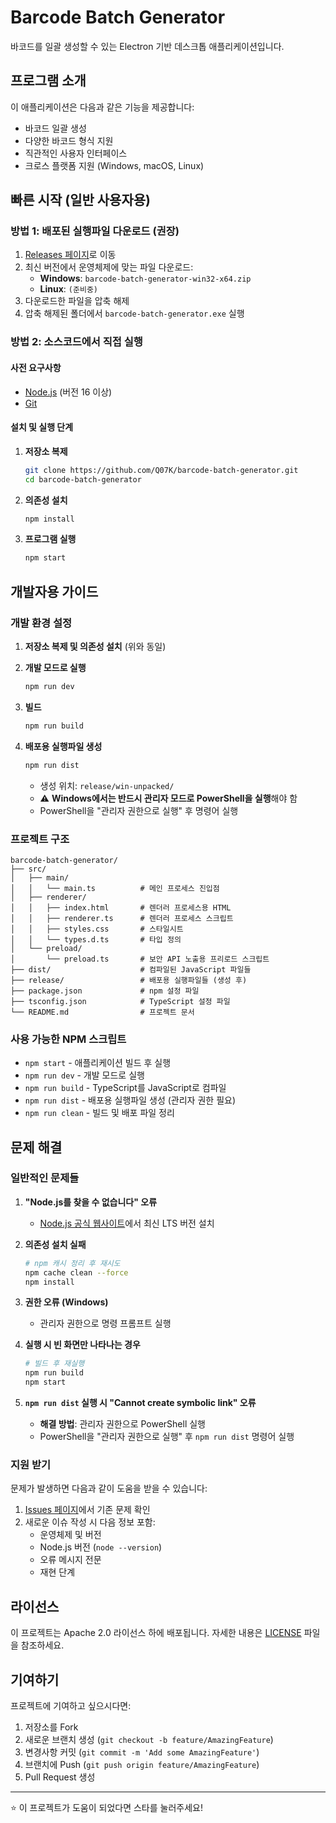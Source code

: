 # Barcode Batch Generator

바코드를 일괄 생성할 수 있는 Electron 기반 데스크톱 애플리케이션입니다.

## 프로그램 소개

이 애플리케이션은 다음과 같은 기능을 제공합니다:
- 바코드 일괄 생성
- 다양한 바코드 형식 지원
- 직관적인 사용자 인터페이스
- 크로스 플랫폼 지원 (Windows, macOS, Linux)

## 빠른 시작 (일반 사용자용)

### 방법 1: 배포된 실행파일 다운로드 (권장)

1. [Releases 페이지](https://github.com/Q07K/barcode-batch-generator/releases)로 이동
2. 최신 버전에서 운영체제에 맞는 파일 다운로드:
   - **Windows**: `barcode-batch-generator-win32-x64.zip`
   - **Linux**: `(준비중)`
3. 다운로드한 파일을 압축 해제
4. 압축 해제된 폴더에서 `barcode-batch-generator.exe` 실행

### 방법 2: 소스코드에서 직접 실행

#### 사전 요구사항
- [Node.js](https://nodejs.org/) (버전 16 이상)
- [Git](https://git-scm.com/)

#### 설치 및 실행 단계

1. **저장소 복제**
   ```bash
   git clone https://github.com/Q07K/barcode-batch-generator.git
   cd barcode-batch-generator
   ```

2. **의존성 설치**
   ```bash
   npm install
   ```

3. **프로그램 실행**
   ```bash
   npm start
   ```

## 개발자용 가이드

### 개발 환경 설정

1. **저장소 복제 및 의존성 설치** (위와 동일)

2. **개발 모드로 실행**
   ```bash
   npm run dev
   ```

3. **빌드**
   ```bash
   npm run build
   ```

4. **배포용 실행파일 생성**
   ```bash
   npm run dist
   ```
   - 생성 위치: `release/win-unpacked/`
   - ⚠️ **Windows에서는 반드시 관리자 모드로 PowerShell을 실행**해야 함
   - PowerShell을 "관리자 권한으로 실행" 후 명령어 실행

### 프로젝트 구조

```
barcode-batch-generator/
├── src/
│   ├── main/
│   │   └── main.ts          # 메인 프로세스 진입점
│   ├── renderer/
│   │   ├── index.html       # 렌더러 프로세스용 HTML
│   │   ├── renderer.ts      # 렌더러 프로세스 스크립트
│   │   ├── styles.css       # 스타일시트
│   │   └── types.d.ts       # 타입 정의
│   └── preload/
│       └── preload.ts       # 보안 API 노출용 프리로드 스크립트
├── dist/                    # 컴파일된 JavaScript 파일들
├── release/                 # 배포용 실행파일들 (생성 후)
├── package.json             # npm 설정 파일
├── tsconfig.json            # TypeScript 설정 파일
└── README.md                # 프로젝트 문서
```

### 사용 가능한 NPM 스크립트

- `npm start` - 애플리케이션 빌드 후 실행
- `npm run dev` - 개발 모드로 실행
- `npm run build` - TypeScript를 JavaScript로 컴파일
- `npm run dist` - 배포용 실행파일 생성 (관리자 권한 필요)
- `npm run clean` - 빌드 및 배포 파일 정리

## 문제 해결

### 일반적인 문제들

1. **"Node.js를 찾을 수 없습니다" 오류**
   - [Node.js 공식 웹사이트](https://nodejs.org/)에서 최신 LTS 버전 설치

2. **의존성 설치 실패**
   ```bash
   # npm 캐시 정리 후 재시도
   npm cache clean --force
   npm install
   ```

3. **권한 오류 (Windows)**
   - 관리자 권한으로 명령 프롬프트 실행

4. **실행 시 빈 화면만 나타나는 경우**
   ```bash
   # 빌드 후 재실행
   npm run build
   npm start
   ```

5. **`npm run dist` 실행 시 "Cannot create symbolic link" 오류**
   - **해결 방법**: 관리자 권한으로 PowerShell 실행
   - PowerShell을 "관리자 권한으로 실행" 후 `npm run dist` 명령어 실행

### 지원 받기

문제가 발생하면 다음과 같이 도움을 받을 수 있습니다:

1. [Issues 페이지](https://github.com/Q07K/barcode-batch-generator/issues)에서 기존 문제 확인
2. 새로운 이슈 작성 시 다음 정보 포함:
   - 운영체제 및 버전
   - Node.js 버전 (`node --version`)
   - 오류 메시지 전문
   - 재현 단계

## 라이선스

이 프로젝트는  Apache 2.0 라이선스 하에 배포됩니다. 자세한 내용은 [LICENSE](LICENSE) 파일을 참조하세요.

## 기여하기

프로젝트에 기여하고 싶으시다면:

1. 저장소를 Fork
2. 새로운 브랜치 생성 (`git checkout -b feature/AmazingFeature`)
3. 변경사항 커밋 (`git commit -m 'Add some AmazingFeature'`)
4. 브랜치에 Push (`git push origin feature/AmazingFeature`)
5. Pull Request 생성

---

⭐ 이 프로젝트가 도움이 되었다면 스타를 눌러주세요!
